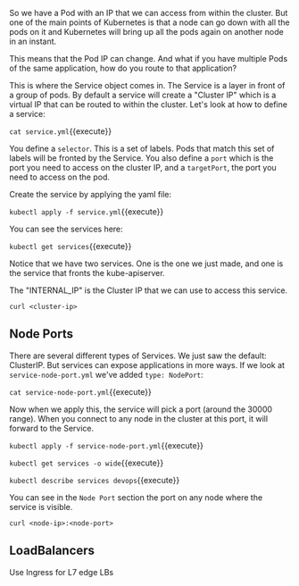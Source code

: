 So we have a Pod with an IP that we can access from within the cluster. But one of the main points of Kubernetes is that a node can go down with all the pods on it and Kubernetes will bring up all the pods again on another node in an instant.

This means that the Pod IP can change. And what if you have multiple Pods of the same application, how do you route to that application?

This is where the Service object comes in. The Service is a layer in front of a group of pods. By default a service will create a "Cluster IP" which is a virtual IP that can be routed to within the cluster. Let's look at how to define a service:

`cat service.yml`{{execute}}

You define a `selector`. This is a set of labels. Pods that match this set of labels will be fronted by the Service. You also define a `port` which is the port you need to access on the cluster IP, and a `targetPort`, the port you need to access on the pod.

Create the service by applying the yaml file:

`kubectl apply -f service.yml`{{execute}}

You can see the services here:

`kubectl get services`{{execute}}

Notice that we have two services. One is the one we just made, and one is the service that fronts the kube-apiserver.

The "INTERNAL_IP" is the Cluster IP that we can use to access this service.

`curl <cluster-ip>`

## Node Ports

There are several different types of Services. We just saw the default: ClusterIP. But services can expose applications in more ways. If we look at `service-node-port.yml` we've added `type: NodePort`:

`cat service-node-port.yml`{{execute}}

Now when we apply this, the service will pick a port (around the 30000 range). When you connect to any node in the cluster at this port, it will forward to the Service.

`kubectl apply -f service-node-port.yml`{{execute}}

`kubectl get services -o wide`{{execute}}

`kubectl describe services devops`{{execute}}

You can see in the `Node Port` section the port on any node where the service is visible.

`curl <node-ip>:<node-port>`

## LoadBalancers

Use Ingress for L7 edge LBs
